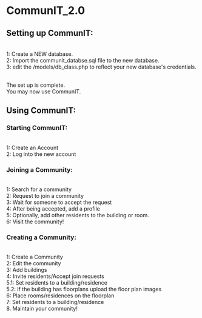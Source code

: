 # CommunIT_2.0

<h2>Setting up CommunIT: </h2>
<br />1: Create a NEW database.
<br />2: Import the communit_databse.sql file to the new database.
<br />3: edit the /models/db_class.php to reflect your new database's credentials.

<br />The set up is complete. 
<br />You may now use CommunIT.
<br />
<h2>Using CommunIT: </h2>

<h3>Starting CommunIT: </h3>
<br />1: Create an Account
<br />2: Log into the new account

<h3>Joining a Community: </h3>
<br />1: Search for a community
<br />2: Request to join a community
<br />3: Wait for someone to accept the request 
<br />4: After being accepted, add a profile
<br />5: Optionally, add other residents to the building or room.
<br />6: Visit the community!

<h3>Creating a Community: </h3>
<br />1: Create a Community
<br />2: Edit the community
<br />3: Add buildings
<br />4: Invite residents/Accept join requests
<br />5.1: Set residents to a building/residence
<br />5.2: If the building has floorplans upload the floor plan images
<br />6: Place rooms/residences on the floorplan
<br />7: Set residents to a building/residence
<br />8. Maintain your community! 
